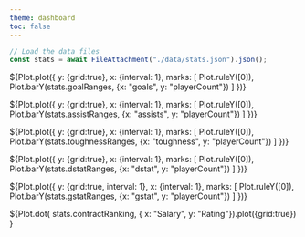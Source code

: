 ```yaml
---
theme: dashboard
toc: false
---
```



```js
// Load the data files
const stats = await FileAttachment("./data/stats.json").json();
```

${Plot.plot({
    y: {grid:true}, 
    x: {interval: 1},
    marks: [ 
        Plot.ruleY([0]), 
        Plot.barY(stats.goalRanges, {x: "goals", y: "playerCount"})
    ]
})}

${Plot.plot({
    y: {grid:true}, 
    x: {interval: 1},
    marks: [ 
        Plot.ruleY([0]), 
        Plot.barY(stats.assistRanges, {x: "assists", y: "playerCount"})
    ]
})}

${Plot.plot({
    y: {grid:true}, 
    x: {interval: 1},
    marks: [ 
        Plot.ruleY([0]), 
        Plot.barY(stats.toughnessRanges, {x: "toughness", y: "playerCount"})
    ]
})}

${Plot.plot({
    y: {grid:true}, 
    x: {interval: 1},
    marks: [ 
        Plot.ruleY([0]), 
        Plot.barY(stats.dstatRanges, {x: "dstat", y: "playerCount"})
    ]
})}

${Plot.plot({
    y: {grid:true, interval: 1}, 
    x: {interval: 1},
    marks: [ 
        Plot.ruleY([0]), 
        Plot.barY(stats.gstatRanges, {x: "gstat", y: "playerCount"})
    ]
})}


${Plot.dot(
    stats.contractRanking,
    { x: "Salary", y: "Rating"}).plot({grid:true})
}
